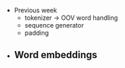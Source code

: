 - Previous week
	- tokenizer -> OOV word handling
	- sequence generator
	- padding
- Word embeddings
	- 